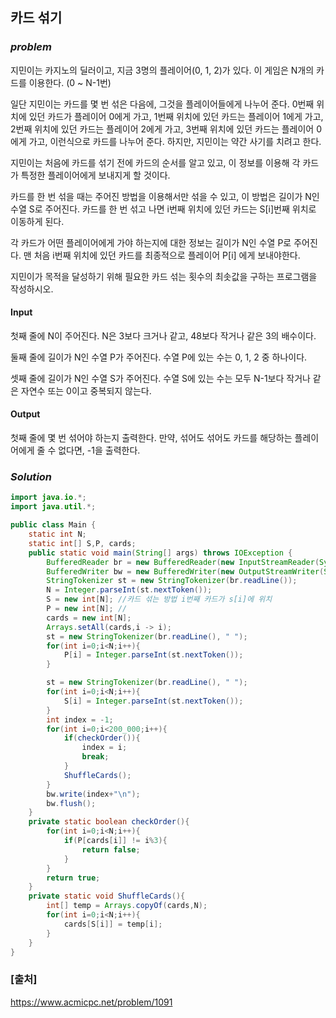 ## **카드 섞기**


### ***problem***
지민이는 카지노의 딜러이고, 지금 3명의 플레이어(0, 1, 2)가 있다. 이 게임은 N개의 카드를 이용한다. (0 ~ N-1번)

일단 지민이는 카드를 몇 번 섞은 다음에, 그것을 플레이어들에게 나누어 준다. 0번째 위치에 있던 카드가 플레이어 0에게 가고, 1번째 위치에 있던 카드는 플레이어 1에게 가고, 2번째 위치에 있던 카드는 플레이어 2에게 가고, 3번째 위치에 있던 카드는 플레이어 0에게 가고, 이런식으로 카드를 나누어 준다. 하지만, 지민이는 약간 사기를 치려고 한다.

지민이는 처음에 카드를 섞기 전에 카드의 순서를 알고 있고, 이 정보를 이용해 각 카드가 특정한 플레이어에게 보내지게 할 것이다.

카드를 한 번 섞을 때는 주어진 방법을 이용해서만 섞을 수 있고, 이 방법은 길이가 N인 수열 S로 주어진다. 카드를 한 번 섞고 나면 i번째 위치에 있던 카드는 S[i]번째 위치로 이동하게 된다.

각 카드가 어떤 플레이어에게 가야 하는지에 대한 정보는 길이가 N인 수열 P로 주어진다. 맨 처음 i번째 위치에 있던 카드를 최종적으로 플레이어 P[i] 에게 보내야한다.

지민이가 목적을 달성하기 위해 필요한 카드 섞는 횟수의 최솟값을 구하는 프로그램을 작성하시오.

#### **Input**
첫째 줄에 N이 주어진다. N은 3보다 크거나 같고, 48보다 작거나 같은 3의 배수이다.

둘째 줄에 길이가 N인 수열 P가 주어진다. 수열 P에 있는 수는 0, 1, 2 중 하나이다.

셋째 줄에 길이가 N인 수열 S가 주어진다. 수열 S에 있는 수는 모두 N-1보다 작거나 같은 자연수 또는 0이고 중복되지 않는다.

#### **Output**
첫째 줄에 몇 번 섞어야 하는지 출력한다. 만약, 섞어도 섞어도 카드를 해당하는 플레이어에게 줄 수 없다면, -1을 출력한다.

### ***Solution***
``` java
import java.io.*;
import java.util.*;

public class Main {
    static int N;
    static int[] S,P, cards;
    public static void main(String[] args) throws IOException {
        BufferedReader br = new BufferedReader(new InputStreamReader(System.in));
        BufferedWriter bw = new BufferedWriter(new OutputStreamWriter(System.out));
        StringTokenizer st = new StringTokenizer(br.readLine());
        N = Integer.parseInt(st.nextToken());
        S = new int[N]; //카드 섞는 방법 i번째 카드가 s[i]에 위치
        P = new int[N]; //
        cards = new int[N];
        Arrays.setAll(cards,i -> i);
        st = new StringTokenizer(br.readLine(), " ");
        for(int i=0;i<N;i++){
            P[i] = Integer.parseInt(st.nextToken());
        }

        st = new StringTokenizer(br.readLine(), " ");
        for(int i=0;i<N;i++){
            S[i] = Integer.parseInt(st.nextToken());
        }
        int index = -1;
        for(int i=0;i<200_000;i++){
            if(checkOrder()){
                index = i;
                break;
            }
            ShuffleCards();
        }
        bw.write(index+"\n");
        bw.flush();
    }
    private static boolean checkOrder(){
        for(int i=0;i<N;i++){
            if(P[cards[i]] != i%3){
                return false;
            }
        }
        return true;
    }
    private static void ShuffleCards(){
        int[] temp = Arrays.copyOf(cards,N);
        for(int i=0;i<N;i++){
            cards[S[i]] = temp[i];
        }
    }
}
```



### **[출처]**
https://www.acmicpc.net/problem/1091